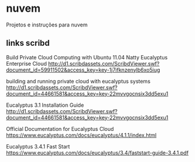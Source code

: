# nuvem
Projetos e instruções para nuvem

## links scribd
Build Private Cloud Computing with Ubuntu 11.04 Natty Eucalyptus Enterprise Cloud
http://d1.scribdassets.com/ScribdViewer.swf?document_id=59911502&access_key=key-1j7ifknzenylb6xo5iug

building and running private cloud with eucalyptus systems
http://d1.scribdassets.com/ScribdViewer.swf?document_id=44661581&access_key=key-22mvvgocnsix3dd5exu1

Eucalyptus 3.1 Installation Guide
http://d1.scribdassets.com/ScribdViewer.swf?document_id=44661581&access_key=key-22mvvgocnsix3dd5exu1

Official Documentation for Eucalyptus Cloud
https://www.eucalyptus.com/docs/eucalyptus/4.1.1/index.html

Eucalyptus 3.4.1 Fast Start
https://www.eucalyptus.com/docs/eucalyptus/3.4/faststart-guide-3.4.1.pdf
